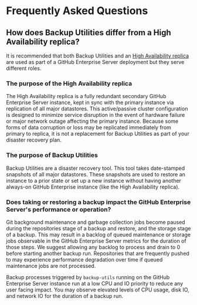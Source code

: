# Frequently Asked Questions

## How does Backup Utilities differ from a High Availability replica?
It is recommended that both Backup Utilities and an [High Availability replica][1]
are used as part of a GitHub Enterprise Server deployment but they serve different roles.

### The purpose of the High Availability replica
The High Availability replica is a fully redundant secondary GitHub Enterprise Server
instance, kept in sync with the primary instance via replication of all major
datastores. This active/passive cluster configuration is designed to minimize
service disruption in the event of hardware failure or major network outage
affecting the primary instance. Because some forms of data corruption or loss may
be replicated immediately from primary to replica, it is not a replacement for
Backup Utilities as part of your disaster recovery plan.

### The purpose of Backup Utilities
Backup Utilities are a disaster recovery tool. This tool takes date-stamped
snapshots of all major datastores. These snapshots are used to restore an instance
to a prior state or set up a new instance without having another always-on GitHub
Enterprise instance (like the High Availability replica).

### Does taking or restoring a backup impact the GitHub Enterprise Server's performance or operation?

Git background maintenance and garbage collection jobs become paused during the repositories stage of a backup and restore, and the storage stage of a backup. This may result in a backlog of queued maintenance or storage jobs observable in the GitHub Enterprise Server metrics for the duration of those steps. We suggest allowing any backlog to process and drain to 0 before starting another backup run. Repositories that are frequently pushed to may experience performance degradation over time if queued maintenance jobs are not processed.

Backup processes triggered by `backup-utils` running on the GitHub Enterprise Server instance run at a low CPU and IO priority to reduce any user facing impact. You may observe elevated levels of CPU usage, disk IO, and network IO for the duration of a backup run.


[1]: https://help.github.com/enterprise/admin/guides/installation/high-availability-cluster-configuration/
